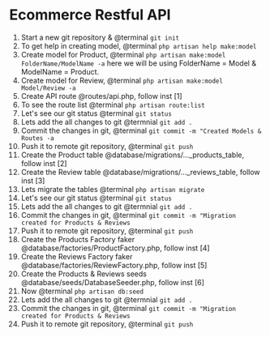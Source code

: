 # Ecommerce Restful API

1. Start a new git repository & @terminal ```git init```
1. To get help in creating model, @terminal ```php artisan help make:model```
1. Create model for Product, @terminal ```php artisan make:model FolderName/ModelName -a``` here we will be using FolderName = Model & ModelName = Product.
1. Create model for Review, @terminal ```php artisan make:model Model/Review -a```
1. Create API route @routes/api.php, follow inst [1]
1. To see the route list @terminal ```php artisan route:list```
1. Let's see our git status @terminal ```git status```
1. Lets add the all changes to git @termnial ```git add .```
1. Commit the changes in git, @terminal ```git commit -m "Created Models & Routes -a```
1. Push it to remote git repository, @terminal ```git push```
1. Create the Product table @database/migrations/..._products_table, follow inst [2]
1. Create the Review table @database/migrations/..._reviews_table, follow inst [3]
1. Lets migrate the tables @terminal ```php artisan migrate```
1. Let's see our git status @terminal ```git status```
1. Lets add the all changes to git @termnial ```git add .```
1. Commit the changes in git, @terminal ```git commit -m "Migration created for Products & Reviews```
1. Push it to remote git repository, @terminal ```git push```
1. Create the Products Factory faker @database/factories/ProductFactory.php, follow inst [4]
1. Create the Reviews Factory faker @database/factories/ReviewFactory.php, follow inst [5]
1. Create the Products & Reviews seeds @database/seeds/DatabaseSeeder.php, follow inst [6]
1. Now @terminal ```php artisan db:seed```
1. Lets add the all changes to git @termnial ```git add .```
1. Commit the changes in git, @terminal ```git commit -m "Migration created for Products & Reviews```
1. Push it to remote git repository, @terminal ```git push```